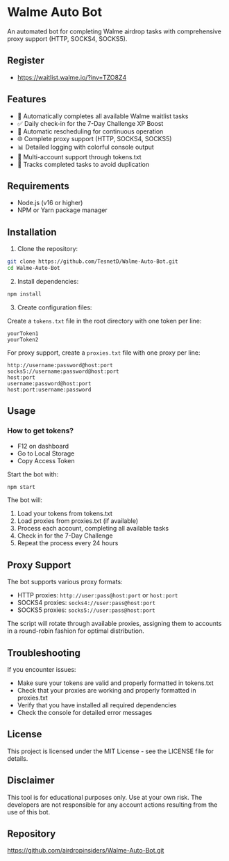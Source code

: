 # Walme Auto Bot

An automated bot for completing Walme airdrop tasks with comprehensive proxy support (HTTP, SOCKS4, SOCKS5).

## Register

- https://waitlist.walme.io/?inv=TZO8Z4

## Features

- 🚀 Automatically completes all available Walme waitlist tasks
- ✅ Daily check-in for the 7-Day Challenge XP Boost
- 🔄 Automatic rescheduling for continuous operation 
- 🌐 Complete proxy support (HTTP, SOCKS4, SOCKS5)
- 📊 Detailed logging with colorful console output
- 👥 Multi-account support through tokens.txt
- 🔄 Tracks completed tasks to avoid duplication

## Requirements

- Node.js (v16 or higher)
- NPM or Yarn package manager

## Installation

1. Clone the repository:
```bash
git clone https://github.com/TesnetD/Walme-Auto-Bot.git
cd Walme-Auto-Bot
```

2. Install dependencies:
```bash
npm install
```

3. Create configuration files:

Create a `tokens.txt` file in the root directory with one token per line:
```
yourToken1
yourToken2
```

For proxy support, create a `proxies.txt` file with one proxy per line:
```
http://username:password@host:port
socks5://username:password@host:port
host:port
username:password@host:port
host:port:username:password
```

## Usage

### How to get tokens?
- F12 on dashboard
- Go to Local Storage
- Copy Access Token

Start the bot with:
```bash
npm start
```

The bot will:
1. Load your tokens from tokens.txt
2. Load proxies from proxies.txt (if available)
3. Process each account, completing all available tasks
4. Check in for the 7-Day Challenge
5. Repeat the process every 24 hours

## Proxy Support

The bot supports various proxy formats:

- HTTP proxies: `http://user:pass@host:port` or `host:port`
- SOCKS4 proxies: `socks4://user:pass@host:port`
- SOCKS5 proxies: `socks5://user:pass@host:port`

The script will rotate through available proxies, assigning them to accounts in a round-robin fashion for optimal distribution.

## Troubleshooting

If you encounter issues:

- Make sure your tokens are valid and properly formatted in tokens.txt
- Check that your proxies are working and properly formatted in proxies.txt
- Verify that you have installed all required dependencies
- Check the console for detailed error messages

## License

This project is licensed under the MIT License - see the LICENSE file for details.

## Disclaimer

This tool is for educational purposes only. Use at your own risk. The developers are not responsible for any account actions resulting from the use of this bot.

## Repository

https://github.com/airdropinsiders/Walme-Auto-Bot.git
